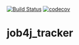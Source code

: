    [![Build Status](https://travis-ci.com/ivankusur/tracker.svg?branch=master)](https://travis-ci.com/ivankusur/tracker)
   [![codecov](https://codecov.io/gh/ivankusur/tracker/branch/master/graph/badge.svg?token=PAT12B1JSD)](https://codecov.io/gh/ivankusur/tracker) 
# job4j_tracker
